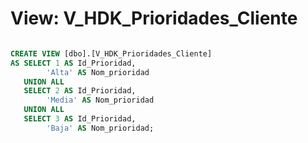 # View: V_HDK_Prioridades_Cliente

```sql

CREATE VIEW [dbo].[V_HDK_Prioridades_Cliente]
AS SELECT 1 AS Id_Prioridad,
		'Alta' AS Nom_prioridad
   UNION ALL
   SELECT 2 AS Id_Prioridad,
		'Media' AS Nom_prioridad
   UNION ALL
   SELECT 3 AS Id_Prioridad,
		'Baja' AS Nom_prioridad;


```
